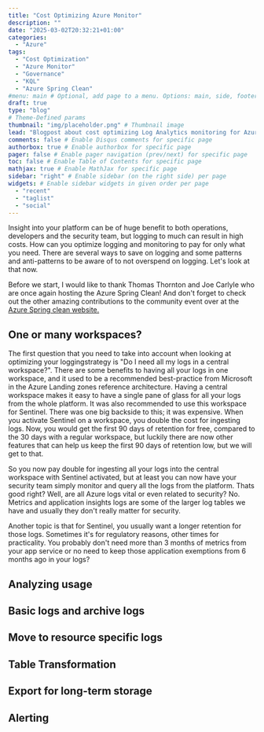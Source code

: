 ```yaml
---
title: "Cost Optimizing Azure Monitor"
description: ""
date: "2025-03-02T20:32:21+01:00"
categories:
  - "Azure"
tags:
  - "Cost Optimization"
  - "Azure Monitor"
  - "Governance"
  - "KQL"
  - "Azure Spring Clean"
#menu: main # Optional, add page to a menu. Options: main, side, footer
draft: true
type: "blog"
# Theme-Defined params
thumbnail: "img/placeholder.png" # Thumbnail image
lead: "Blogpost about cost optimizing Log Analytics monitoring for Azure Spring Clean 2025." # Lead text
comments: false # Enable Disqus comments for specific page
authorbox: true # Enable authorbox for specific page
pager: false # Enable pager navigation (prev/next) for specific page
toc: false # Enable Table of Contents for specific page
mathjax: true # Enable MathJax for specific page
sidebar: "right" # Enable sidebar (on the right side) per page
widgets: # Enable sidebar widgets in given order per page
  - "recent"
  - "taglist"
  - "social"
---
```


Insight into your platform can be of huge benefit to both operations, developers and the security team, but logging to much can result in high costs. How can you optimize logging and monitoring to pay for only what you need. There are several ways to save on logging and some patterns and anti-patterns to be aware of to not overspend on logging. Let's look at that now.

Before we start, I would like to thank Thomas Thornton and Joe Carlyle who are once again hosting the Azure Spring Clean! And don't forget to check out the other amazing contributions to the community event over at the [Azure Spring clean website.](https://azurespringclean.com/)


## One or many workspaces?
The first question that you need to take into account when looking at optimizing your loggingstrategy is "Do I need all my logs in a central workspace?". There are some benefits to having all your logs in one workspace, and it used to be a recommended best-practice from Microsoft in the Azure Landing zones reference architecture. Having a central workspace makes it easy to have a single pane of glass for all your logs from the whole platform. It was also recommended to use this workspace for Sentinel. There was one big backside to this; it was expensive. When you activate Sentinel on a workspace, you double the cost for ingesting logs. Now, you would get the first 90 days of retention for free, compared to the 30 days with a regular workspace, but luckily there are now other features that can help us keep the first 90 days of retention low, but we will get to that.

So you now pay double for ingesting all your logs into the central workspace with Sentinel activated, but at least you can now have your security team simply monitor and query all the logs from the platform. Thats good right? Well, are all Azure logs vital or even related to security? No. Metrics and application insights logs are some of the larger log tables we have and usually they don't really matter for security. 

Another topic is that for Sentinel, you usually want a longer retention for those logs. Sometimes it's for regulatory reasons, other times for practicality. You probably don't need more than 3 months of metrics from your app service or no need to keep those application exemptions from 6 months ago in your logs? 

## Analyzing usage

## Basic logs and archive logs

## Move to resource specific logs

## Table Transformation

## Export for long-term storage

## Alerting 